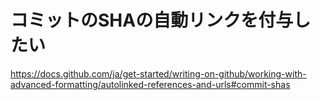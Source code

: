 

# コミットのSHAの自動リンクを付与したい

https://docs.github.com/ja/get-started/writing-on-github/working-with-advanced-formatting/autolinked-references-and-urls#commit-shas
